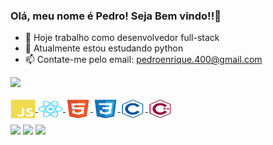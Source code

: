 ### Olá, meu nome é Pedro! Seja Bem vindo!!👋

- 🔭 Hoje trabalho como desenvolvedor full-stack
- 🌱 Atualmente estou estudando python
- 📫 Contate-me pelo email: pedroenrique.400@gmail.com

 <div>
  <a href="https://github.com/pedrohrbispo">
  <img height="180em" src="https://github-readme-stats.vercel.app/api?username=pedrohrbispo&show_icons=true&theme=dracula&include_all_commits=true&count_private=true"/>
  <!--- <img height="180em" src="https://github-readme-stats.vercel.app/api/top-langs/?username=pedrohrbispo&theme=dracula&layout=compact"/> --> 
</div>
  
  <div style="display: inline_block"><br>
  <img align="center" alt="Js" height="30" width="40" src="https://raw.githubusercontent.com/devicons/devicon/master/icons/javascript/javascript-plain.svg">
  <img align="center" alt="React" height="30" width="40" src="https://raw.githubusercontent.com/devicons/devicon/master/icons/react/react-original.svg">
  <img align="center" alt="HTML" height="30" width="40" src="https://raw.githubusercontent.com/devicons/devicon/master/icons/html5/html5-original.svg">
  <img align="center" alt="CSS" height="30" width="40" src="https://raw.githubusercontent.com/devicons/devicon/master/icons/css3/css3-original.svg">
  <img align="center" alt="C" height="30" width="40" src="https://github.com/devicons/devicon/blob/master/icons/c/c-line.svg">
  <img align="center" alt="Cplusplus" height="30" width="40" src="https://github.com/devicons/devicon/blob/master/icons/cplusplus/cplusplus-line.svg">

</div>
<div style="margin-top: 10px">
  <a href="https://instagram.com/pedro_bispo0" target="_blank"><img src="https://img.shields.io/badge/-Instagram-%23E4405F?style=for-the-badge&logo=instagram&logoColor=white" target="_blank"></a>
  <a href = "mailto:pedroenrique.400@gmail.com@gmail.com"><img src="https://img.shields.io/badge/-Gmail-%23333?style=for-the-badge&logo=gmail&logoColor=white" target="_blank"></a>
  <a href="https://www.linkedin.com/in/pedro-henrique-56959b190/" target="_blank"><img src="https://img.shields.io/badge/-LinkedIn-%230077B5?style=for-the-badge&logo=linkedin&logoColor=white" target="_blank"></a> 
</div>
